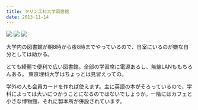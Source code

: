 ```yaml
---
title: タリン工科大学図書館
date: 2013-11-14
---
```



![](https://photos.xar.sh/21093479181_0d4a956a02_b.jpg)
![](https://photos.xar.sh/11752198103_637aa8269d_k.jpg)
![](https://photos.xar.sh/11752196383_5cd118c541_k.jpg)


大学内の図書館が朝8時から夜8時までやっているので、自室にいるのが嫌な自分としては助かる。

とても綺麗で便利で広い図書館。全部の学習席に電源あるし、無線LANももちろんある。
東京理科大学はちょっとは見習えっての。

学外の人も会員カードを作れば使えます。主に英語の本がそろっているので、学科によっては大いにつかうことになるのではないでしょうか。一階にはカフェと小さな博物館、それに製本所が併設されています。
